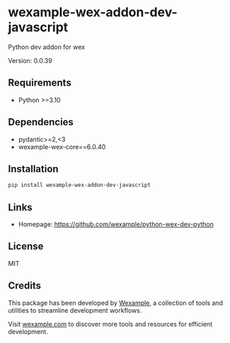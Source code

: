 # wexample-wex-addon-dev-javascript

Python dev addon for wex

Version: 0.0.39

## Requirements

- Python >=3.10

## Dependencies

- pydantic>=2,<3
- wexample-wex-core==6.0.40

## Installation

```bash
pip install wexample-wex-addon-dev-javascript
```

## Links

- Homepage: https://github.com/wexample/python-wex-dev-python

## License

MIT
## Credits

This package has been developed by [Wexample](https://wexample.com), a collection of tools and utilities to streamline development workflows.

Visit [wexample.com](https://wexample.com) to discover more tools and resources for efficient development.